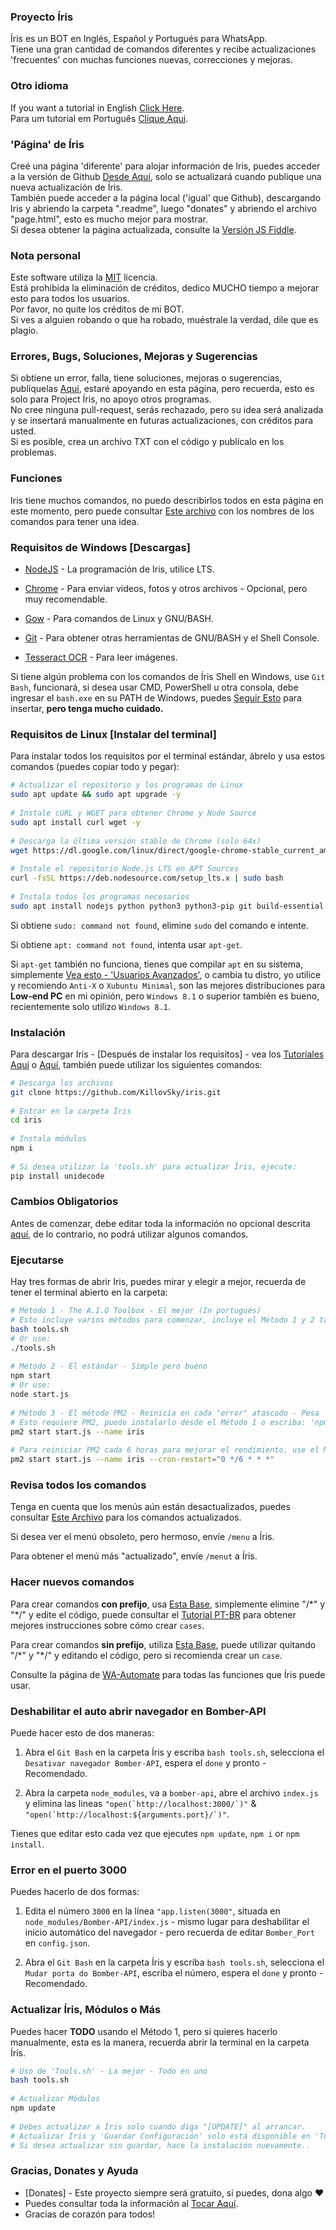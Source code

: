 ### Proyecto Íris  
Íris es un BOT en Inglés, Español y Portugués para WhatsApp.  
Tiene una gran cantidad de comandos diferentes y recibe actualizaciones 'frecuentes' con muchas funciones nuevas, correcciones y mejoras.  
  
### Otro idioma  
If you want a tutorial in English [Click Here](https://github.com/KillovSky/iris/blob/main/.readme/en/README.md).  
Para um tutorial em Português [Clique Aqui](https://github.com/KillovSky/iris/blob/main/README.md).  
  
### 'Página' de Íris  
Creé una página 'diferente' para alojar información de Iris, puedes acceder a la versión de Github [Desde Aquí](http://htmlpreview.github.io/?https://github.com/KillovSky/iris/blob/main/.readme/donates/page.html), solo se actualizará cuando publique una nueva actualización de Íris.  
También puede acceder a la página local ('igual' que Github), descargando Iris y abriendo la carpeta ".readme", luego "donates" y abriendo el archivo "page.html", esto es mucho mejor para mostrar.  
Si desea obtener la página actualizada, consulte la [Versión JS Fiddle](https://jsfiddle.net/KillovSky/mgp6ed3x/show).  
  
### Nota personal  
Este software utiliza la [MIT](https://choosealicense.com/licenses/mit/) licencia.  
Está prohibida la eliminación de créditos, dedico MUCHO tiempo a mejorar esto para todos los usuarios.  
Por favor, no quite los créditos de mi BOT.  
Si ves a alguien robando o que ha robado, muéstrale la verdad, dile que es plagio.  
  
### Errores, Bugs, Soluciones, Mejoras y Sugerencias  
Si obtiene un error, falla, tiene soluciones, mejoras o sugerencias, publíquelas [Aquí](https://github.com/KillovSky/iris/issues/q=), estaré apoyando en esta página, pero recuerda, esto es solo para Project Íris, no apoyo otros programas.  
No cree ninguna pull-request, serás rechazado, pero su idea será analizada y se insertará manualmente en futuras actualizaciones, con créditos para usted.  
Si es posible, crea un archivo TXT con el código y publícalo en los problemas.  
  
### Funciones  
Iris tiene muchos comandos, no puedo describirlos todos en esta página en este momento, pero puede consultar [Este archivo](https://raw.githubusercontent.com/KillovSky/iris/lib/config/Utilidades/Comandos_Automate.txt) con los nombres de los comandos para tener una idea.  
  
### Requisitos de Windows [Descargas]  
- [NodeJS](https://nodejs.org) - La programación de Iris, utilice LTS.  
  
- [Chrome](https://www.google.com/chrome/) - Para enviar videos, fotos y otros archivos - Opcional, pero muy recomendable.  
  
- [Gow](https://github.com/bmatzelle/gow/releases) - Para comandos de Linux y GNU/BASH.  
  
- [Git](https://git-scm.com) - Para obtener otras herramientas de GNU/BASH y el Shell Console.  
  
- [Tesseract OCR](https://tesseract-ocr.github.io/tessdoc/Downloads) - Para leer imágenes.  
  
Si tiene algún problema con los comandos de Íris Shell en Windows, use `Git Bash`, funcionará, si desea usar CMD, PowerShell u otra consola, debe ingresar el `bash.exe` en su PATH de Windows, puedes [Seguir Esto](https://github.com/KillovSky/iris/issues/456#issuecomment-1001087525) para insertar, **pero tenga mucho cuidado.**  
  
### Requisitos de Linux [Instalar del terminal]  
  
Para instalar todos los requisitos por el terminal estándar, ábrelo y usa estos comandos (puedes copiar todo y pegar):  
  
```bash  
# Actualizar el repositorio y los programas de Linux  
sudo apt update && sudo apt upgrade -y  
  
# Instale cURL y WGET para obtener Chrome y Node Source  
sudo apt install curl wget -y  
  
# Descarga la última versión stable de Chrome (solo 64x)  
wget https://dl.google.com/linux/direct/google-chrome-stable_current_amd64.deb  
  
# Instale el repositorio Node.js LTS en APT Sources  
curl -fsSL https://deb.nodesource.com/setup_lts.x | sudo bash  
  
# Instala todos los programas necesarios  
sudo apt install nodejs python python3 python3-pip git build-essential tesseract-ocr ./google-chrome-stable_current_amd64.deb -y  
```  
  
Si obtiene `sudo: command not found`, elimine `sudo` del comando e intente.  
  
Si obtiene `apt: command not found`, intenta usar `apt-get`.  
  
Si `apt-get` también no funciona, tienes que compilar `apt` en su sistema, simplemente [Vea esto - 'Usuarios Avanzados'](https://askubuntu.com/questions/860375/installing-apt-get), o cambia tu distro, yo utilice y recomiendo `Anti-X` o `Xubuntu Minimal`, son las mejores distribuciones para **Low-end PC** en mi opinión, pero `Windows 8.1` o superior también es bueno, recientemente solo utilizo `Windows 8.1`.  
  
### Instalación  
Para descargar Iris - [Después de instalar los requisitos] - vea los [Tutoriales Aquí](https://github.com/KillovSky/iris/discussions/28) o [Aquí](http://htmlpreview.github.io/?https://github.com/KillovSky/iris/blob/main/.readme/donates/page.html), también puede utilizar los siguientes comandos:  
  
```bash  
# Descarga los archivos  
git clone https://github.com/KillovSky/iris.git  
  
# Entrar en la carpeta Íris  
cd iris  
  
# Instala módulos  
npm i  
  
# Si desea utilizar la 'tools.sh' para actualizar Íris, ejecute:  
pip install unidecode  
```  
  
### Cambios Obligatorios  
Antes de comenzar, debe editar toda la información no opcional descrita [aquí](https://github.com/KillovSky/iris/blob/main/.readme/en/config.md), de lo contrario, no podrá utilizar algunos comandos.  
  
### Ejecutarse  
Hay tres formas de abrir Iris, puedes mirar y elegir a mejor, recuerda de tener el terminal abierto en la carpeta:  
  
```bash  
# Método 1 - The A.I.O Toolbox - El mejor (In portugués)  
# Esto incluye varios métodos para comenzar, incluye el Método 1 y 2 también  
bash tools.sh  
# Or use:  
./tools.sh  
  
# Método 2 - El estándar - Simple pero bueno  
npm start  
# Or use:  
node start.js  
  
# Método 3 - El método PM2 - Reinicia en cada "error" atascado - Pesa  
# Esto requiere PM2, puede instalarlo desde el Método 1 o escriba: 'npm i -g pm2'  
pm2 start start.js --name iris  
  
# Para reiniciar PM2 cada 6 horas para mejorar el rendimiento, use el Método 1 o escriba:  
pm2 start start.js --name iris --cron-restart="0 */6 * * *"  
```  
  
### Revisa todos los comandos  
Tenga en cuenta que los menús aún están desactualizados, puedes consultar [Este Archivo](https://raw.githubusercontent.com/KillovSky/iris/lib/config/Utilidades/Comandos_Automate.txt) para los comandos actualizados.  
  
Si desea ver el menú obsoleto, pero hermoso, envíe `/menu` a Íris.  
  
Para obtener el menú más "actualizado", envíe `/menut` a Íris.  
  
### Hacer nuevos comandos  
Para crear comandos **con prefijo**, usa [Esta Base](https://github.com/KillovSky/iris/blob/main/lib/functions/config.js#L6289), simplemente elimine "/\*" y "\*/" y edite el código, puede consultar el [Tutorial PT-BR](https://github.com/KillovSky/iris/blob/main/Tutorial%20de%20Edi%C3%A7%C3%A3o%20PT-BR.txt) para obtener mejores instrucciones sobre cómo crear `cases`.  
  
Para crear comandos **sin prefijo**, utiliza [Esta Base](https://github.com/KillovSky/iris/blob/main/lib/functions/config.js#L683), puede utilizar quitando "/\*" y "\*/" y editando el código, pero si recomienda crear un `case`.  
  
Consulte la página de [WA-Automate](https://docs.openwa.dev/classes/api_Client.Client.html) para todas las funciones que Íris puede usar.  
  
### Deshabilitar el auto abrir navegador en Bomber-API  
Puede hacer esto de dos maneras:  
  
1. Abra el `Git Bash` en la carpeta Íris y escriba `bash tools.sh`, selecciona el `Desativar navegador Bomber-API`, espera el `done` y pronto - Recomendado.  
  
2. Abra la carpeta ```node_modules```, va a ```bomber-api```, abre el archivo ```index.js``` y elimina las lineas ```"open(`http://localhost:3000/`)"``` & ```"open(`http://localhost:${arguments.port}/`)"```.  
  
Tienes que editar esto cada vez que ejecutes `npm update`, `npm i` or `npm install`.  
  
### Error en el puerto 3000  
Puedes hacerlo de dos formas:  
  
1. Edita el número `3000` en la línea ```"app.listen(3000"```, situada en `node_modules/Bomber-API/index.js` - mismo lugar para deshabilitar el inicio automático del navegador - pero recuerda de editar `Bomber_Port` en `config.json`.  
  
2. Abra el `Git Bash` en la carpeta Íris y escriba `bash tools.sh`, selecciona el `Mudar porta do Bomber-API`, escriba el número, espera el `done` y pronto - Recomendado.  
  
### Actualizar Íris, Módulos o Más  
Puedes hacer **TODO** usando el Método 1, pero si quieres hacerlo manualmente, esta es la manera, recuerda abrir la terminal en la carpeta Íris.  
  
```bash  
# Uso de 'Tools.sh' - La mejor - Todo en uno  
bash tools.sh  
  
# Actualizar Módulos  
npm update  
  
# Debes actualizar a Íris solo cuando diga "[UPDATE]" al arrancar.  
# Actualizar Íris y 'Guardar Configuración' solo está disponible en 'Tools.sh'.  
# Si desea actualizar sin guardar, hace la instalación nuevamente..  
```  
  
### Gracias, Donates y Ayuda  
- [Donates] - Este proyecto siempre será gratuito, si puedes, dona algo ❤️  
- Puedes consultar toda la información al [Tocar Aquí](http://htmlpreview.github.io/?https://github.com/KillovSky/iris/blob/main/.readme/donates/page.html).  
- Gracias de corazón para todos!  